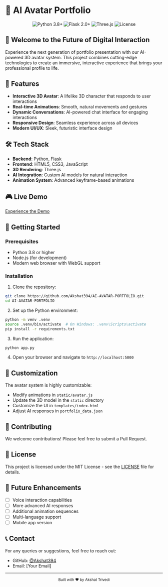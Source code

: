 # 🤖 AI Avatar Portfolio

<div align="center">
  <img src="https://img.shields.io/badge/Python-3.8+-blue.svg" alt="Python 3.8+"/>
  <img src="https://img.shields.io/badge/Flask-2.0+-lightgrey.svg" alt="Flask 2.0+"/>
  <img src="https://img.shields.io/badge/Three.js-r128-green.svg" alt="Three.js"/>
  <img src="https://img.shields.io/badge/License-MIT-yellow.svg" alt="License"/>
</div>

## 🌟 Welcome to the Future of Digital Interaction

Experience the next generation of portfolio presentation with our AI-powered 3D avatar system. This project combines cutting-edge technologies to create an immersive, interactive experience that brings your professional profile to life.

## 🚀 Features

- **Interactive 3D Avatar**: A lifelike 3D character that responds to user interactions
- **Real-time Animations**: Smooth, natural movements and gestures
- **Dynamic Conversations**: AI-powered chat interface for engaging interactions
- **Responsive Design**: Seamless experience across all devices
- **Modern UI/UX**: Sleek, futuristic interface design

## 🛠️ Tech Stack

- **Backend**: Python, Flask
- **Frontend**: HTML5, CSS3, JavaScript
- **3D Rendering**: Three.js
- **AI Integration**: Custom AI models for natural interaction
- **Animation System**: Advanced keyframe-based animations

## 🎮 Live Demo

[Experience the Demo](https://your-demo-link.com)

## 🚀 Getting Started

### Prerequisites

- Python 3.8 or higher
- Node.js (for development)
- Modern web browser with WebGL support

### Installation

1. Clone the repository:
```bash
git clone https://github.com/Akshat394/AI-AVATAR-PORTFOLIO.git
cd AI-AVATAR-PORTFOLIO
```

2. Set up the Python environment:
```bash
python -m venv .venv
source .venv/bin/activate  # On Windows: .venv\Scripts\activate
pip install -r requirements.txt
```

3. Run the application:
```bash
python app.py
```

4. Open your browser and navigate to `http://localhost:5000`

## 🎨 Customization

The avatar system is highly customizable:
- Modify animations in `static/avatar.js`
- Update the 3D model in the `static` directory
- Customize the UI in `templates/index.html`
- Adjust AI responses in `portfolio_data.json`

## 🤝 Contributing

We welcome contributions! Please feel free to submit a Pull Request.

## 📝 License

This project is licensed under the MIT License - see the [LICENSE](LICENSE) file for details.

## 🌟 Future Enhancements

- [ ] Voice interaction capabilities
- [ ] More advanced AI responses
- [ ] Additional animation sequences
- [ ] Multi-language support
- [ ] Mobile app version

## 📞 Contact

For any queries or suggestions, feel free to reach out:
- GitHub: [@Akshat394](https://github.com/Akshat394)
- Email: [Your Email]

---

<div align="center">
  <sub>Built with ❤️ by Akshat Trivedi</sub>
</div> 